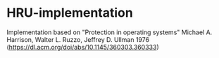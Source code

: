 # HRU-implementation
Implementation based on "Protection in operating systems" Michael A. Harrison, Walter L. Ruzzo, Jeffrey D. Ullman 1976 (https://dl.acm.org/doi/abs/10.1145/360303.360333)
